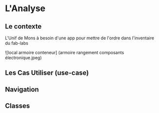 # L'Analyse

## Le contexte

L'Unif de Mons à besoin d'une app pour mettre de l'ordre dans l'inventaire du fab-labs

![local armoire conteneur] (armoire rangement composants électronique.jpeg)

## Les Cas Utiliser (use-case)

## Navigation

## Classes
